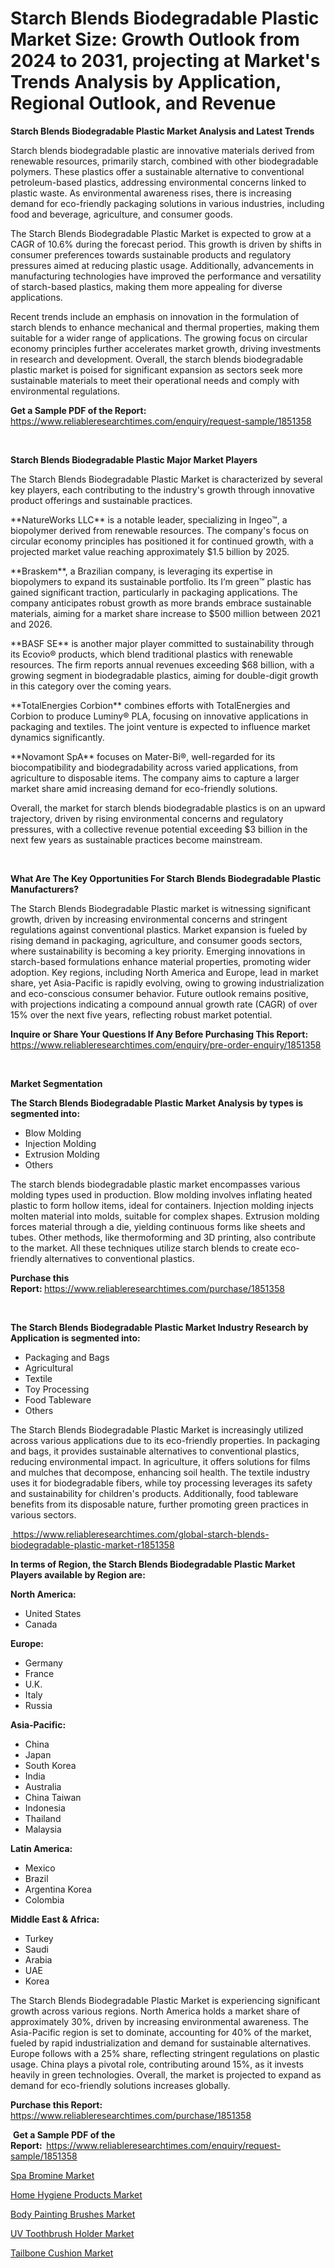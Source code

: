 <p><h1>Starch Blends Biodegradable Plastic Market Size: Growth Outlook from 2024 to 2031, projecting at Market's Trends Analysis by Application, Regional Outlook, and Revenue</h1></p><p><strong>Starch Blends Biodegradable Plastic Market Analysis and Latest Trends</strong></p>
<p><p>Starch blends biodegradable plastic are innovative materials derived from renewable resources, primarily starch, combined with other biodegradable polymers. These plastics offer a sustainable alternative to conventional petroleum-based plastics, addressing environmental concerns linked to plastic waste. As environmental awareness rises, there is increasing demand for eco-friendly packaging solutions in various industries, including food and beverage, agriculture, and consumer goods.</p><p>The Starch Blends Biodegradable Plastic Market is expected to grow at a CAGR of 10.6% during the forecast period. This growth is driven by shifts in consumer preferences towards sustainable products and regulatory pressures aimed at reducing plastic usage. Additionally, advancements in manufacturing technologies have improved the performance and versatility of starch-based plastics, making them more appealing for diverse applications.</p><p>Recent trends include an emphasis on innovation in the formulation of starch blends to enhance mechanical and thermal properties, making them suitable for a wider range of applications. The growing focus on circular economy principles further accelerates market growth, driving investments in research and development. Overall, the starch blends biodegradable plastic market is poised for significant expansion as sectors seek more sustainable materials to meet their operational needs and comply with environmental regulations.</p></p>
<p><strong>Get a Sample PDF of the Report:&nbsp;</strong> <a href="https://www.reliableresearchtimes.com/enquiry/request-sample/1851358?utm_campaign=1287&utm_medium=2&utm_source=Github&utm_content=ia&utm_term=18102024&utm_id=starch-blends-biodegradable-plastic">https://www.reliableresearchtimes.com/enquiry/request-sample/1851358</a></p>
<p>&nbsp;</p>
<p><strong>Starch Blends Biodegradable Plastic Major Market Players</strong></p>
<p><p>The Starch Blends Biodegradable Plastic Market is characterized by several key players, each contributing to the industry's growth through innovative product offerings and sustainable practices. </p><p>**NatureWorks LLC** is a notable leader, specializing in Ingeo™, a biopolymer derived from renewable resources. The company's focus on circular economy principles has positioned it for continued growth, with a projected market value reaching approximately $1.5 billion by 2025.</p><p>**Braskem**, a Brazilian company, is leveraging its expertise in biopolymers to expand its sustainable portfolio. Its I’m green™ plastic has gained significant traction, particularly in packaging applications. The company anticipates robust growth as more brands embrace sustainable materials, aiming for a market share increase to $500 million between 2021 and 2026.</p><p>**BASF SE** is another major player committed to sustainability through its Ecovio® products, which blend traditional plastics with renewable resources. The firm reports annual revenues exceeding $68 billion, with a growing segment in biodegradable plastics, aiming for double-digit growth in this category over the coming years.</p><p>**TotalEnergies Corbion** combines efforts with TotalEnergies and Corbion to produce Luminy® PLA, focusing on innovative applications in packaging and textiles. The joint venture is expected to influence market dynamics significantly.</p><p>**Novamont SpA** focuses on Mater-Bi®, well-regarded for its biocompatibility and biodegradability across varied applications, from agriculture to disposable items. The company aims to capture a larger market share amid increasing demand for eco-friendly solutions.</p><p>Overall, the market for starch blends biodegradable plastics is on an upward trajectory, driven by rising environmental concerns and regulatory pressures, with a collective revenue potential exceeding $3 billion in the next few years as sustainable practices become mainstream.</p></p>
<p>&nbsp;</p>
<p><strong>What Are The Key Opportunities For Starch Blends Biodegradable Plastic Manufacturers?</strong></p>
<p><p>The Starch Blends Biodegradable Plastic market is witnessing significant growth, driven by increasing environmental concerns and stringent regulations against conventional plastics. Market expansion is fueled by rising demand in packaging, agriculture, and consumer goods sectors, where sustainability is becoming a key priority. Emerging innovations in starch-based formulations enhance material properties, promoting wider adoption. Key regions, including North America and Europe, lead in market share, yet Asia-Pacific is rapidly evolving, owing to growing industrialization and eco-conscious consumer behavior. Future outlook remains positive, with projections indicating a compound annual growth rate (CAGR) of over 15% over the next five years, reflecting robust market potential.</p></p>
<p><strong>Inquire or Share Your Questions If Any Before Purchasing This Report:</strong> <a href="https://www.reliableresearchtimes.com/enquiry/pre-order-enquiry/1851358?utm_campaign=1287&utm_medium=2&utm_source=Github&utm_content=ia&utm_term=18102024&utm_id=starch-blends-biodegradable-plastic">https://www.reliableresearchtimes.com/enquiry/pre-order-enquiry/1851358</a></p>
<p>&nbsp;</p>
<p><strong>Market Segmentation</strong></p>
<p><strong>The Starch Blends Biodegradable Plastic Market Analysis by types is segmented into:</strong></p>
<p><ul><li>Blow Molding</li><li>Injection Molding</li><li>Extrusion Molding</li><li>Others</li></ul></p>
<p><p>The starch blends biodegradable plastic market encompasses various molding types used in production. Blow molding involves inflating heated plastic to form hollow items, ideal for containers. Injection molding injects molten material into molds, suitable for complex shapes. Extrusion molding forces material through a die, yielding continuous forms like sheets and tubes. Other methods, like thermoforming and 3D printing, also contribute to the market. All these techniques utilize starch blends to create eco-friendly alternatives to conventional plastics.</p></p>
<p><strong>Purchase this Report:&nbsp;</strong><a href="https://www.reliableresearchtimes.com/purchase/1851358?utm_campaign=1287&utm_medium=2&utm_source=Github&utm_content=ia&utm_term=18102024&utm_id=starch-blends-biodegradable-plastic">https://www.reliableresearchtimes.com/purchase/1851358</a></p>
<p>&nbsp;</p>
<p><strong>The Starch Blends Biodegradable Plastic Market Industry Research by Application is segmented into:</strong></p>
<p><ul><li>Packaging and Bags</li><li>Agricultural</li><li>Textile</li><li>Toy Processing</li><li>Food Tableware</li><li>Others</li></ul></p>
<p><p>The Starch Blends Biodegradable Plastic Market is increasingly utilized across various applications due to its eco-friendly properties. In packaging and bags, it provides sustainable alternatives to conventional plastics, reducing environmental impact. In agriculture, it offers solutions for films and mulches that decompose, enhancing soil health. The textile industry uses it for biodegradable fibers, while toy processing leverages its safety and sustainability for children's products. Additionally, food tableware benefits from its disposable nature, further promoting green practices in various sectors.</p></p>
<p><a href="https://www.reliableresearchtimes.com/global-starch-blends-biodegradable-plastic-market-r1851358?utm_campaign=1287&utm_medium=2&utm_source=Github&utm_content=ia&utm_term=18102024&utm_id=starch-blends-biodegradable-plastic">&nbsp;https://www.reliableresearchtimes.com/global-starch-blends-biodegradable-plastic-market-r1851358</a></p>
<p><strong>In terms of Region, the Starch Blends Biodegradable Plastic Market Players available by Region are:</strong></p>
<p>
    <p> <strong> North America: </strong>
        <ul>
            <li>United States</li>
            <li>Canada</li>
        </ul>
        </p> 
    <p> <strong> Europe: </strong>
        <ul>
            <li>Germany</li>
            <li>France</li>
            <li>U.K.</li>
            <li>Italy</li>
            <li>Russia</li>
        </ul>
        </p> 
    <p> <strong> Asia-Pacific: </strong>
        <ul>
            <li>China</li>
            <li>Japan</li>
            <li>South Korea</li>
            <li>India</li>
            <li>Australia</li>
            <li>China Taiwan</li>
            <li>Indonesia</li>
            <li>Thailand</li>
            <li>Malaysia</li>
        </ul>
        </p> 
    <p> <strong> Latin America: </strong>
        <ul>
            <li>Mexico</li>
            <li>Brazil</li>
            <li>Argentina Korea</li>
            <li>Colombia</li>
        </ul>
        </p> 
    <p> <strong> Middle East & Africa: </strong>
        <ul>
            <li>Turkey</li>
            <li>Saudi</li>
            <li>Arabia</li>
            <li>UAE</li>
            <li>Korea</li>
        </ul>
    </p>
    </p>
<p><p>The Starch Blends Biodegradable Plastic Market is experiencing significant growth across various regions. North America holds a market share of approximately 30%, driven by increasing environmental awareness. The Asia-Pacific region is set to dominate, accounting for 40% of the market, fueled by rapid industrialization and demand for sustainable alternatives. Europe follows with a 25% share, reflecting stringent regulations on plastic usage. China plays a pivotal role, contributing around 15%, as it invests heavily in green technologies. Overall, the market is projected to expand as demand for eco-friendly solutions increases globally.</p></p>
<p><strong>Purchase this Report: </strong><a href="https://www.reliableresearchtimes.com/purchase/1851358?utm_campaign=1287&utm_medium=2&utm_source=Github&utm_content=ia&utm_term=18102024&utm_id=starch-blends-biodegradable-plastic">https://www.reliableresearchtimes.com/purchase/1851358</a></p>
<p>&nbsp;<strong>Get a Sample PDF of the Report:&nbsp;&nbsp;</strong><a href="https://www.reliableresearchtimes.com/enquiry/request-sample/1851358?utm_campaign=1287&utm_medium=2&utm_source=Github&utm_content=ia&utm_term=18102024&utm_id=starch-blends-biodegradable-plastic">https://www.reliableresearchtimes.com/enquiry/request-sample/1851358</a></p>
<p><strong></strong></p>
<p><p><a href="https://www.linkedin.com/pulse/spa-bromine-market-revolution-size-share-emerging-trends-0j71f?utm_campaign=1287&utm_medium=2&utm_source=Github&utm_content=ia&utm_term=18102024&utm_id=starch-blends-biodegradable-plastic">Spa Bromine Market</a></p><p><a href="https://www.linkedin.com/pulse/home-hygiene-products-market-trends-detailed-study-its-41tdf?utm_campaign=1287&utm_medium=2&utm_source=Github&utm_content=ia&utm_term=18102024&utm_id=starch-blends-biodegradable-plastic">Home Hygiene Products Market</a></p><p><a href="https://www.linkedin.com/pulse/surfing-body-painting-brushes-wave-riding-market-currents-q3m1c?utm_campaign=1287&utm_medium=2&utm_source=Github&utm_content=ia&utm_term=18102024&utm_id=starch-blends-biodegradable-plastic">Body Painting Brushes Market</a></p><p><a href="https://www.linkedin.com/pulse/uv-toothbrush-holder-market-matrix-applications-types-cagr-fbjbf?utm_campaign=1287&utm_medium=2&utm_source=Github&utm_content=ia&utm_term=18102024&utm_id=starch-blends-biodegradable-plastic">UV Toothbrush Holder Market</a></p><p><a href="https://www.linkedin.com/pulse/tailbone-cushion-market-outlook-forecast-from-2024-2031-uxumf?utm_campaign=1287&utm_medium=2&utm_source=Github&utm_content=ia&utm_term=18102024&utm_id=starch-blends-biodegradable-plastic">Tailbone Cushion Market</a></p></p>